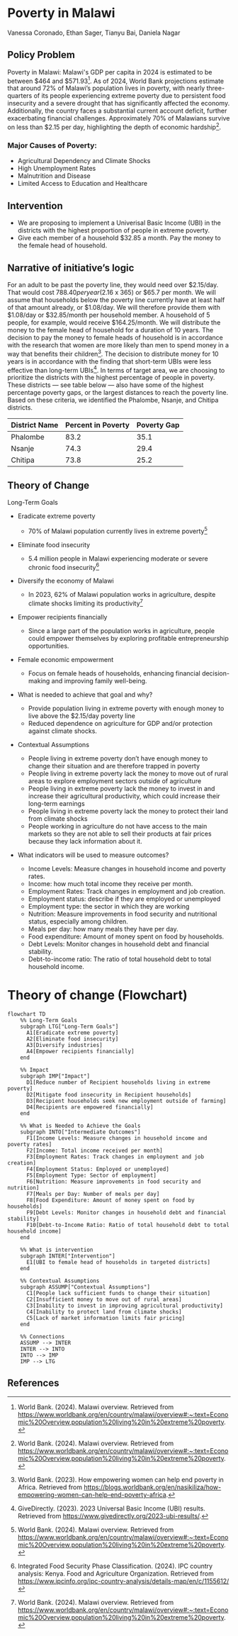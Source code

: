 # Poverty in Malawi 
Vanessa Coronado, Ethan Sager, Tianyu Bai, Daniela Nagar

## Policy Problem
Poverty in Malawi: Malawi's GDP per capita in 2024 is estimated to be between $464 and $571.93[^1]. As of 2024, World Bank projections estimate that around 72% of Malawi’s population lives in poverty, with nearly three-quarters of its people experiencing extreme poverty due to persistent food insecurity and a severe drought that has significantly affected the economy. Additionally, the country faces a substantial current account deficit, further exacerbating financial challenges. Approximately 70% of Malawians survive on less than $2.15 per day, highlighting the depth of economic hardship[^1].

### Major Causes of Poverty:
- Agricultural Dependency and Climate Shocks
- High Unemployment Rates
- Malnutrition and Disease
- Limited Access to Education and Healthcare

## Intervention 

- We are proposing to implement a Univerisal Basic Income (UBI) in the districts with the highest proportion of people in extreme poverty. 
- Give each member of a household $32.85 a month. Pay the money to the female head of household. 

## Narrative of initiative’s logic
For an adult to be past the poverty line, they would need over $2.15/day. That would cost $788.40 per year ($2.16 x 365) or $65.7 per month. We will assume that households below the poverty line currently have at least half of that amount already, or $1.08/day. We will therefore provide them with $1.08/day or $32.85/month per household member. A household of 5 people, for example, would receive $164.25/month. We will distribute the money to the female head of household for a duration of 10 years. The decision to pay the money to female heads of household is in accordance with the research that women are more likely than men to spend money in a way that benefits their children[^2]. The decision to distribute money for 10 years is in accordance with the finding that short-term UBIs were less effective than long-term UBIs[^3]. In terms of target area, we are choosing to prioritize the districts with the highest percentage of people in poverty. These districts — see table below — also have some of the highest percentage poverty gaps, or the largest distances to reach the poverty line. Based on these criteria, we identified the Phalombe, Nsanje, and Chitipa districts.

| District Name | Percent in Poverty | Poverty Gap |
|---------------|--------------------|-------------|
| Phalombe      | 83.2               | 35.1        |
| Nsanje        | 74.3               | 29.4        |
| Chitipa       | 73.8               | 25.2        |

## Theory of Change

Long-Term Goals
- Eradicate extreme poverty
    - 70% of Malawi population currently lives in extreme poverty[^1] 
- Eliminate food insecurity
    - 5.4 million people in Malawi experiencing moderate or severe chronic food insecurity[^4]
- Diversify the economy of Malawi
    - In 2023, 62% of Malawi population works in agriculture, despite climate shocks limiting its productivity[^1] 
- Empower recipients financially
    - Since a large part of the population works in agriculture, people could empower themselves by exploring profitable entrepreneurship opportunities.
- Female economic empowerment 
    - Focus on female heads of households, enhancing financial decision-making and improving family well-being.

- What is needed to achieve that goal and why?
    - Provide population living in extreme poverty with enough money to live above the $2.15/day poverty line
    - Reduced dependence on agriculture for GDP and/or protection against climate shocks.

- Contextual Assumptions
    - People living in extreme poverty don’t have enough money to change their situation and are therefore trapped in poverty
    - People living in extreme poverty lack the money to move out of rural areas to explore employment sectors outside of agriculture
    - People living in extreme poverty lack the money to invest in and increase their agricultural productivity, which could increase their long-term earnings 
    - People living in extreme poverty lack the money to protect their land from climate shocks
    - People working in agriculture do not have access to the main markets so they are not able to sell their products at fair prices because they lack information about it.

- What indicators will be used to measure outcomes?
    - Income Levels: Measure changes in household income and poverty rates.
    - Income: how much total income they receive per month.
    - Employment Rates: Track changes in employment and job creation.
    - Employment status: describe if they are employed or unemployed
    - Employment type: the sector in which they are working 
    - Nutrition: Measure improvements in food security and nutritional status, especially among children.
    - Meals per day: how many meals they have per day.
    - Food expenditure: Amount of money spent on food by households.
    - Debt Levels: Monitor changes in household debt and financial stability.
    - Debt-to-income ratio: The ratio of total household debt to total household income.

# Theory of change (Flowchart)
```mermaid
flowchart TD
    %% Long-Term Goals
    subgraph LTG["Long-Term Goals"]
      A1[Eradicate extreme poverty]
      A2[Eliminate food insecurity]
      A3[Diversify industries]
      A4[Empower recipients financially]
    end

    %% Impact
    subgraph IMP["Impact"]
      D1[Reduce number of Recipient households living in extreme poverty]
      D2[Mitigate food insecurity in Recipient households]
      D3[Recipient households seek new employment outside of farming]
      D4[Recipients are empowered financially]
    end

    %% What is Needed to Achieve the Goals
    subgraph INTO["Intermediate Outcomes"]
      F1[Income Levels: Measure changes in household income and poverty rates]
      F2[Income: Total income received per month]
      F3[Employment Rates: Track changes in employment and job creation]
      F4[Employment Status: Employed or unemployed]
      F5[Employment Type: Sector of employment]
      F6[Nutrition: Measure improvements in food security and nutrition]
      F7[Meals per Day: Number of meals per day]
      F8[Food Expenditure: Amount of money spent on food by households]
      F9[Debt Levels: Monitor changes in household debt and financial stability]
      F10[Debt-to-Income Ratio: Ratio of total household debt to total household income]
    end

    %% What is intervention
    subgraph INTER["Intervention"]
      E1[UBI to female head of households in targeted districts]
    end

    %% Contextual Assumptions
    subgraph ASSUMP["Contextual Assumptions"]
      C1[People lack sufficient funds to change their situation]
      C2[Insufficient money to move out of rural areas]
      C3[Inability to invest in improving agricultural productivity]
      C4[Inability to protect land from climate shocks]
      C5[Lack of market information limits fair pricing]
    end

    %% Connections
    ASSUMP --> INTER
    INTER --> INTO
    INTO --> IMP
    IMP --> LTG
```

## References 

[^1]: World Bank. (2024). Malawi overview. Retrieved from https://www.worldbank.org/en/country/malawi/overview#:~:text=Economic%20Overview,population%20living%20in%20extreme%20poverty.
[^2]: World Bank. (2023). How empowering women can help end poverty in Africa. Retrieved from https://blogs.worldbank.org/en/nasikiliza/how-empowering-women-can-help-end-poverty-africa.
[^3]: GiveDirectly. (2023). 2023 Universal Basic Income (UBI) results. Retrieved from https://www.givedirectly.org/2023-ubi-results/.
[^4]: Integrated Food Security Phase Classification. (2024). IPC country analysis: Kenya. Food and Agriculture Organization. Retrieved from https://www.ipcinfo.org/ipc-country-analysis/details-map/en/c/1155612/
[^5]: World Bank. (2024). Employment in agriculture (% of total employment) – Malawi. World Development Indicators. Retrieved from https://data.worldbank.org/indicator/SL.AGR.EMPL.ZS?locations=MW.
[^6]: International Food Policy Research Institute. (2019). Poverty in Malawi: 2016-2017. Retrieved from https://massp.ifpri.info/files/2019/06/Poster-on-Poverty-in-Malawi-2016-2017.pdf.

